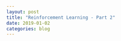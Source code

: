```yaml
---
layout: post
title: "Reinforcement Learning - Part 2"
date: 2019-01-02
categories: blog
---
```


<style>body {text-align: justify}</style>
